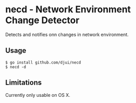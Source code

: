 # necd - Network Environment Change Detector

Detects and notifies onn changes in network environment.


## Usage

    $ go install github.com/djui/necd
    $ necd -d


## Limitations

Currently only usable on OS X.
